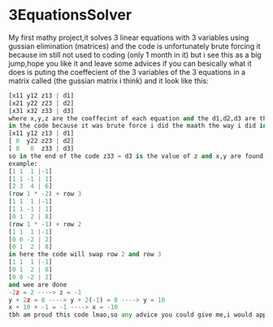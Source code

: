 # 3EquationsSolver

My first mathy project,it solves 3 linear equations with 3 variables using gussian elimination (matrices) and the code is unfortunately brute forcing it because im still not used to coding (only 1 month in it) but i see this as a big jump,hope you like it and leave some advices if you can besically what it does is puting the coeffecient of the 3 variables of the 3 equations in a matrix called (the gussian matrix i think) and it look like this:
```python
[x11 y12 z13 | d1]
[x21 y22 z23 | d2]
[x31 x32 z33 | d3]
where x,y,z are the coeffecint of each equation and the d1,d2,d3 are the answers of each equation.
in the code because it was brute force i did the maath the way i did in school when we learnt it,and its by multipling rows by a certian number and adding the whole row to another row, this operatios has to be done untill the matrix is like:
[x11 y12 z13 | d1]
[ 0  y22 z23 | d2]
[ 0   0  z33 | d3]
so in the end of the code z33 = d3 is the value of z and x,y are found easily after that
example:
[1 1  1 |-1]
[1 1 -1 | 1]
[2 3  4 | 6]
(row 1 * -2) + row 3
[1 1  1 |-1]
[1 1 -1 | 1]
[0 1  2 | 8]
(row 1 * -1) + row 2
[1 1  1 |-1]
[0 0 -2 | 2]
[0 1  2 | 8]
in here the code will swap row 2 and row 3 
[1 1  1 |-1]
[0 1  2 | 8]
[0 0 -2 | 2]
and wee are done
-2z = 2 ----> z = -1
y + 2z = 8 ----> y + 2(-1) = 8 ----> y = 10
x + 10 + -1 = -1 ----> x = -10
tbh am proud this code lmao,so any advice you could give me,i would appretiate it :)
```

